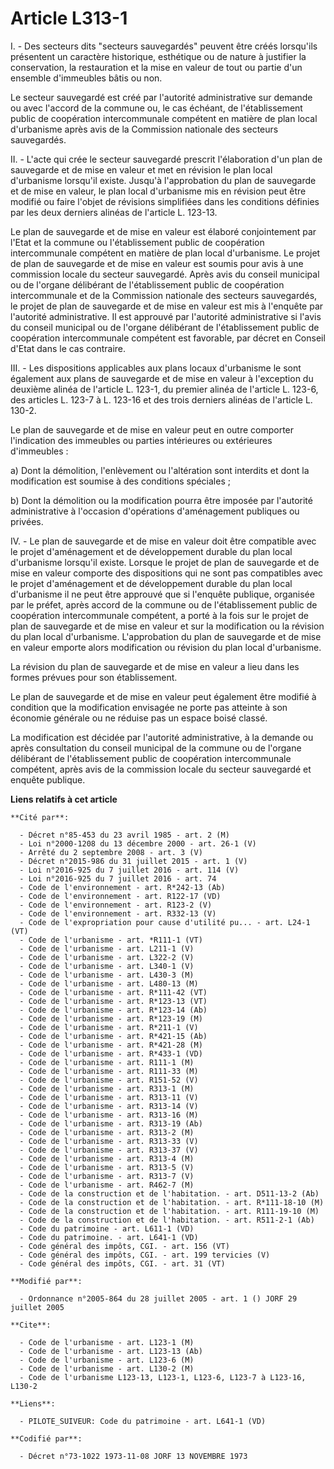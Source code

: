# Article L313-1

I. - Des secteurs dits "secteurs sauvegardés" peuvent être créés lorsqu'ils présentent un caractère historique, esthétique ou
de nature à justifier la conservation, la restauration et la mise en valeur de tout ou partie d'un ensemble d'immeubles bâtis
ou non.

Le secteur sauvegardé est créé par l'autorité administrative sur demande ou avec l'accord de la commune ou, le cas échéant,
de l'établissement public de coopération intercommunale compétent en matière de plan local d'urbanisme après avis de la
Commission nationale des secteurs sauvegardés.

II. - L'acte qui crée le secteur sauvegardé prescrit l'élaboration d'un plan de sauvegarde et de mise en valeur et met en
révision le plan local d'urbanisme lorsqu'il existe. Jusqu'à l'approbation du plan de sauvegarde et de mise en valeur, le
plan local d'urbanisme mis en révision peut être modifié ou faire l'objet de révisions simplifiées dans les conditions
définies par les deux derniers alinéas de l'article L. 123-13.

Le plan de sauvegarde et de mise en valeur est élaboré conjointement par l'Etat et la commune ou l'établissement public de
coopération intercommunale compétent en matière de plan local d'urbanisme. Le projet de plan de sauvegarde et de mise en
valeur est soumis pour avis à une commission locale du secteur sauvegardé. Après avis du conseil municipal ou de l'organe
délibérant de l'établissement public de coopération intercommunale et de la Commission nationale des secteurs sauvegardés, le
projet de plan de sauvegarde et de mise en valeur est mis à l'enquête par l'autorité administrative. Il est approuvé par
l'autorité administrative si l'avis du conseil municipal ou de l'organe délibérant de l'établissement public de coopération
intercommunale compétent est favorable, par décret en Conseil d'Etat dans le cas contraire.

III. - Les dispositions applicables aux plans locaux d'urbanisme le sont également aux plans de sauvegarde et de mise en
valeur à l'exception du deuxième alinéa de l'article L. 123-1, du premier alinéa de l'article L. 123-6, des articles L. 123-7
à L. 123-16 et des trois derniers alinéas de l'article L. 130-2.

Le plan de sauvegarde et de mise en valeur peut en outre comporter l'indication des immeubles ou parties intérieures ou
extérieures d'immeubles :

a) Dont la démolition, l'enlèvement ou l'altération sont interdits et dont la modification est soumise à des conditions
spéciales ;

b) Dont la démolition ou la modification pourra être imposée par l'autorité administrative à l'occasion d'opérations
d'aménagement publiques ou privées.

IV. - Le plan de sauvegarde et de mise en valeur doit être compatible avec le projet d'aménagement et de développement
durable du plan local d'urbanisme lorsqu'il existe. Lorsque le projet de plan de sauvegarde et de mise en valeur comporte des
dispositions qui ne sont pas compatibles avec le projet d'aménagement et de développement durable du plan local d'urbanisme
il ne peut être approuvé que si l'enquête publique, organisée par le préfet, après accord de la commune ou de l'établissement
public de coopération intercommunale compétent, a porté à la fois sur le projet de plan de sauvegarde et de mise en valeur et
sur la modification ou la révision du plan local d'urbanisme. L'approbation du plan de sauvegarde et de mise en valeur
emporte alors modification ou révision du plan local d'urbanisme.

La révision du plan de sauvegarde et de mise en valeur a lieu dans les formes prévues pour son établissement.

Le plan de sauvegarde et de mise en valeur peut également être modifié à condition que la modification envisagée ne porte pas
atteinte à son économie générale ou ne réduise pas un espace boisé classé.

La modification est décidée par l'autorité administrative, à la demande ou après consultation du conseil municipal de la
commune ou de l'organe délibérant de l'établissement public de coopération intercommunale compétent, après avis de la
commission locale du secteur sauvegardé et enquête publique.

**Liens relatifs à cet article**

	**Cité par**:

	  - Décret n°85-453 du 23 avril 1985 - art. 2 (M)
	  - Loi n°2000-1208 du 13 décembre 2000 - art. 26-1 (V)
	  - Arrêté du 2 septembre 2008 - art. 3 (V)
	  - Décret n°2015-986 du 31 juillet 2015 - art. 1 (V)
	  - Loi n°2016-925 du 7 juillet 2016 - art. 114 (V)
	  - Loi n°2016-925 du 7 juillet 2016 - art. 74
	  - Code de l'environnement - art. R*242-13 (Ab)
	  - Code de l'environnement - art. R122-17 (VD)
	  - Code de l'environnement - art. R123-2 (V)
	  - Code de l'environnement - art. R332-13 (V)
	  - Code de l'expropriation pour cause d'utilité pu... - art. L24-1 (VT)
	  - Code de l'urbanisme - art. *R111-1 (VT)
	  - Code de l'urbanisme - art. L211-1 (V)
	  - Code de l'urbanisme - art. L322-2 (V)
	  - Code de l'urbanisme - art. L340-1 (V)
	  - Code de l'urbanisme - art. L430-3 (M)
	  - Code de l'urbanisme - art. L480-13 (M)
	  - Code de l'urbanisme - art. R*111-42 (VT)
	  - Code de l'urbanisme - art. R*123-13 (VT)
	  - Code de l'urbanisme - art. R*123-14 (Ab)
	  - Code de l'urbanisme - art. R*123-19 (M)
	  - Code de l'urbanisme - art. R*211-1 (V)
	  - Code de l'urbanisme - art. R*421-15 (Ab)
	  - Code de l'urbanisme - art. R*421-28 (M)
	  - Code de l'urbanisme - art. R*433-1 (VD)
	  - Code de l'urbanisme - art. R111-1 (M)
	  - Code de l'urbanisme - art. R111-33 (M)
	  - Code de l'urbanisme - art. R151-52 (V)
	  - Code de l'urbanisme - art. R313-1 (M)
	  - Code de l'urbanisme - art. R313-11 (V)
	  - Code de l'urbanisme - art. R313-14 (V)
	  - Code de l'urbanisme - art. R313-16 (M)
	  - Code de l'urbanisme - art. R313-19 (Ab)
	  - Code de l'urbanisme - art. R313-2 (M)
	  - Code de l'urbanisme - art. R313-33 (V)
	  - Code de l'urbanisme - art. R313-37 (V)
	  - Code de l'urbanisme - art. R313-4 (M)
	  - Code de l'urbanisme - art. R313-5 (V)
	  - Code de l'urbanisme - art. R313-7 (V)
	  - Code de l'urbanisme - art. R462-7 (M)
	  - Code de la construction et de l'habitation. - art. D511-13-2 (Ab)
	  - Code de la construction et de l'habitation. - art. R*111-18-10 (M)
	  - Code de la construction et de l'habitation. - art. R111-19-10 (M)
	  - Code de la construction et de l'habitation. - art. R511-2-1 (Ab)
	  - Code du patrimoine - art. L611-1 (VD)
	  - Code du patrimoine. - art. L641-1 (VD)
	  - Code général des impôts, CGI. - art. 156 (VT)
	  - Code général des impôts, CGI. - art. 199 tervicies (V)
	  - Code général des impôts, CGI. - art. 31 (VT)

	**Modifié par**:

	  - Ordonnance n°2005-864 du 28 juillet 2005 - art. 1 () JORF 29 juillet 2005

	**Cite**:

	  - Code de l'urbanisme - art. L123-1 (M)
	  - Code de l'urbanisme - art. L123-13 (Ab)
	  - Code de l'urbanisme - art. L123-6 (M)
	  - Code de l'urbanisme - art. L130-2 (M)
	  - Code de l'urbanisme L123-13, L123-1, L123-6, L123-7 à L123-16, L130-2

	**Liens**:

	  - PILOTE_SUIVEUR: Code du patrimoine - art. L641-1 (VD)

	**Codifié par**:

	  - Décret n°73-1022 1973-11-08 JORF 13 NOVEMBRE 1973
